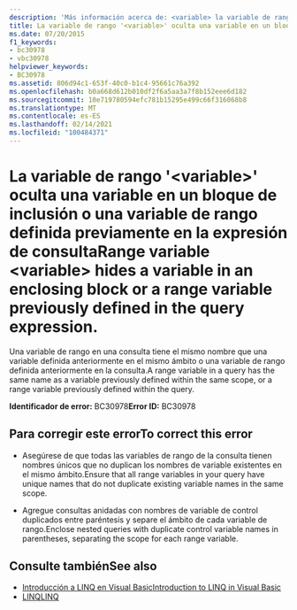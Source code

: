 ```yaml
---
description: 'Más información acerca de: <variable> la variable de rango oculta una variable en un bloque de inclusión o una variable de rango definida previamente en la expresión de consulta.'
title: La variable de rango '<variable>' oculta una variable en un bloque de inclusión o una variable de rango definida previamente en la expresión de consulta
ms.date: 07/20/2015
f1_keywords:
- bc30978
- vbc30978
helpviewer_keywords:
- BC30978
ms.assetid: 806d94c1-653f-40c0-b1c4-95661c76a392
ms.openlocfilehash: b0a668d612b010df2f6a5aa3a7f8b152eee6d182
ms.sourcegitcommit: 10e719780594efc781b15295e499c66f316068b8
ms.translationtype: MT
ms.contentlocale: es-ES
ms.lasthandoff: 02/14/2021
ms.locfileid: "100484371"
---
```

# <a name="range-variable-variable-hides-a-variable-in-an-enclosing-block-or-a-range-variable-previously-defined-in-the-query-expression"></a><span data-ttu-id="045c7-103">La variable de rango '\<variable>' oculta una variable en un bloque de inclusión o una variable de rango definida previamente en la expresión de consulta</span><span class="sxs-lookup"><span data-stu-id="045c7-103">Range variable \<variable> hides a variable in an enclosing block or a range variable previously defined in the query expression.</span></span>

<span data-ttu-id="045c7-104">Una variable de rango en una consulta tiene el mismo nombre que una variable definida anteriormente en el mismo ámbito o una variable de rango definida anteriormente en la consulta.</span><span class="sxs-lookup"><span data-stu-id="045c7-104">A range variable in a query has the same name as a variable previously defined within the same scope, or a range variable previously defined within the query.</span></span>  
  
 <span data-ttu-id="045c7-105">**Identificador de error:** BC30978</span><span class="sxs-lookup"><span data-stu-id="045c7-105">**Error ID:** BC30978</span></span>  
  
## <a name="to-correct-this-error"></a><span data-ttu-id="045c7-106">Para corregir este error</span><span class="sxs-lookup"><span data-stu-id="045c7-106">To correct this error</span></span>  
  
- <span data-ttu-id="045c7-107">Asegúrese de que todas las variables de rango de la consulta tienen nombres únicos que no duplican los nombres de variable existentes en el mismo ámbito.</span><span class="sxs-lookup"><span data-stu-id="045c7-107">Ensure that all range variables in your query have unique names that do not duplicate existing variable names in the same scope.</span></span>  
  
- <span data-ttu-id="045c7-108">Agregue consultas anidadas con nombres de variable de control duplicados entre paréntesis y separe el ámbito de cada variable de rango.</span><span class="sxs-lookup"><span data-stu-id="045c7-108">Enclose nested queries with duplicate control variable names in parentheses, separating the scope for each range variable.</span></span>  
  
## <a name="see-also"></a><span data-ttu-id="045c7-109">Consulte también</span><span class="sxs-lookup"><span data-stu-id="045c7-109">See also</span></span>

- [<span data-ttu-id="045c7-110">Introducción a LINQ en Visual Basic</span><span class="sxs-lookup"><span data-stu-id="045c7-110">Introduction to LINQ in Visual Basic</span></span>](../programming-guide/language-features/linq/introduction-to-linq.md)
- [<span data-ttu-id="045c7-111">LINQ</span><span class="sxs-lookup"><span data-stu-id="045c7-111">LINQ</span></span>](../programming-guide/language-features/linq/index.md)
